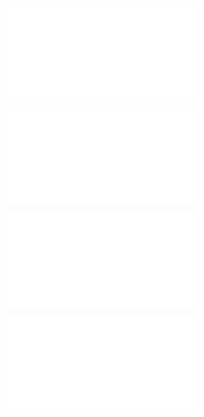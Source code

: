 ![@](steps/_.3eb68380.md)

![@](steps/_.3731a859.md)

![@](steps/Concept.e22d2086.md)

![@](steps/_.3e9161c2.md)